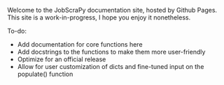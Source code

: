 Welcome to the JobScraPy documentation site, hosted by Github Pages. This site is a work-in-progress, I hope you enjoy it nonetheless.

To-do:
* Add documentation for core functions here
* Add docstrings to the functions to make them more user-friendly
* Optimize for an official release
* Allow for user customization of dicts and fine-tuned input on the populate() function
